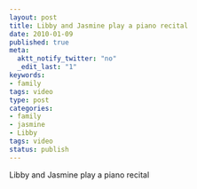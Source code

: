 ```yaml
--- 
layout: post
title: Libby and Jasmine play a piano recital
date: 2010-01-09
published: true
meta: 
  aktt_notify_twitter: "no"
  _edit_last: "1"
keywords: 
- family
tags: video
type: post
categories: 
- family
- jasmine
- Libby
tags: video
status: publish
---
```

<div class="posterous_autopost">Libby and Jasmine play a piano recital</div>
